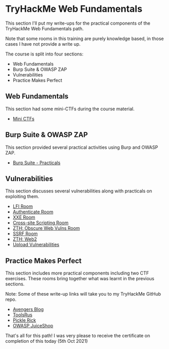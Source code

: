 # TryHackMe Web Fundamentals

This section I'll put my write-ups for the practical components of the TryHackMe Web Fundamentals path.

Note that some rooms in this training are purely knowledge based, in those cases I have not provide a write up.

The course is split into four sections:
- Web Fundamentals
- Burp Suite & OWASP ZAP
- Vulnerabilities
- Practice Makes Perfect

## Web Fundamentals

This section had some mini-CTFs during the course material.

- [Mini CTFs](MiniCTFs.md)

## Burp Suite & OWASP ZAP

This section provided several practical activities using Burp and OWASP ZAP.

- [Burp Suite - Practicals](Burp%20Suite%20Practicals.md)

## Vulnerabilities

This section discusses several vulnerabilities along with practicals on exploiting them.

- [LFI Room](LFI%20Room.md)
- [Authenticate Room](Authenticate%20Room.md)
- [XXE Room](XXE%20Room.md)
- [Cross-site Scripting Room](Cross-site%20Scripting%20Room.md)
- [ZTH: Obscure Web Vulns Room](ZTH%20Obscure%20Web%20Vulns.md)
- [SSRF Room](SSRF%20Room.md)
- [ZTH: Web2](ZTH%20Web2.md)
- [Upload Vulnerabilities](Upload%20Vulnerabilities.md)

## Practice Makes Perfect
This section includes more practical components including two CTF exercises. These rooms bring together what was learnt in the previous sections.

Note: Some of these write-up links will take you to my TryHackMe GitHub repo.

- [Avengers Blog](Avengers%20Blog.md)
- [ToolsRus](ToolsRus.md)
- [Pickle Rick](https://github.com/robbie888/TryHackMe/blob/main/writeups/Pickle%20Rick%20Room.md)
- [OWASP JuiceShop](https://github.com/robbie888/OWASP_Top10/tree/master/writeups/JuiceShop) 

That's all for this path! I was very please to receive the certificate on completion of this today (5th Oct 2021)